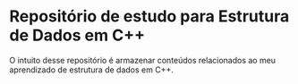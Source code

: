# Repositório de estudo para Estrutura de Dados em C++

O intuito desse repositório é armazenar conteúdos relacionados ao meu aprendizado de estrutura de dados em C++.
